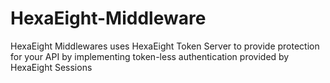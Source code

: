 # HexaEight-Middleware
HexaEight Middlewares uses HexaEight Token Server to provide protection for your API by implementing token-less authentication provided by HexaEight Sessions
